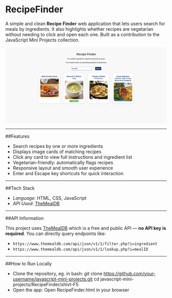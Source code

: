 # RecipeFinder

A simple and clean **Recipe Finder** web application that lets users search for meals by ingredients. It also highlights whether recipes are vegetarian without needing to click and open each one. Built as a contribution to the JavaScript Mini Projects collection.

![Screenshot](./screenshot.png)

---

##Features

- Search recipes by one or more ingredients
- Displays image cards of matching recipes
- Click any card to view full instructions and ingredient list
- Vegetarian-friendly: automatically flags recipes
- Responsive layout and smooth user experience
- Enter and Escape key shortcuts for quick interaction

---

##Tech Stack

- *Language*: HTML, CSS, JavaScript
- *API Used*: [TheMealDB](https://www.themealdb.com/)

---

##API Information

This project uses [TheMealDB](https://www.themealdb.com/) which is a free and public API — **no API key is required**. You can directly query endpoints like:

- `https://www.themealdb.com/api/json/v1/1/filter.php?i=ingredient`
- `https://www.themealdb.com/api/json/v1/1/lookup.php?i=mealID`

---

##How to Run Locally
- Clone the repository, eg. in bash:
	git clone https://github.com/your-username/javascript-mini-projects.git
	cd javascript-mini-projects/RecipeFinder/shivt-F5
- Open the app:
	Open RecipeFinder.html in your browser
